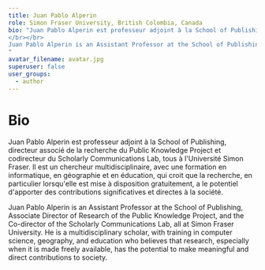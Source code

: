 ```yaml
---
title: Juan Pablo Alperin
role: Simon Fraser University, British Colombia, Canada
bio: "Juan Pablo Alperin est professeur adjoint à la School of Publishing, directeur associé de la recherche du Public Knowledge Project et codirecteur du Scholarly Communications Lab, tous à l'Université Simon Fraser. Il est un chercheur multidisciplinaire, avec une formation en informatique, en géographie et en éducation, qui croit que la recherche, en particulier lorsqu'elle est mise à disposition gratuitement, a le potentiel d'apporter des contributions significatives et directes à la société.
</br></br>
Juan Pablo Alperin is an Assistant Professor at the School of Publishing, Associate Director of Research of the Public Knowledge Project, and the Co-director of the Scholarly Communications Lab, all at Simon Fraser University. He is a multidisciplinary scholar, with training in computer science, geography, and education who believes that research, especially when it is made freely available, has the potential to make meaningful and direct contributions to society.
"
avatar_filename: avatar.jpg
superuser: false
user_groups:
  - author
---
```


# Bio
Juan Pablo Alperin est professeur adjoint à la School of Publishing, directeur associé de la recherche du Public Knowledge Project et codirecteur du Scholarly Communications Lab, tous à l'Université Simon Fraser. Il est un chercheur multidisciplinaire, avec une formation en informatique, en géographie et en éducation, qui croit que la recherche, en particulier lorsqu'elle est mise à disposition gratuitement, a le potentiel d'apporter des contributions significatives et directes à la société.

Juan Pablo Alperin is an Assistant Professor at the School of Publishing, Associate Director of Research of the Public Knowledge Project, and the Co-director of the Scholarly Communications Lab, all at Simon Fraser University. He is a multidisciplinary scholar, with training in computer science, geography, and education who believes that research, especially when it is made freely available, has the potential to make meaningful and direct contributions to society.
